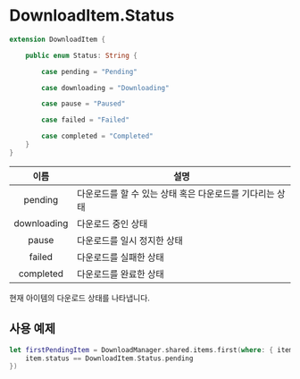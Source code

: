 # DownloadItem.Status

```swift
extension DownloadItem {

    public enum Status: String {

        case pending = "Pending"

        case downloading = "Downloading"

        case pause = "Paused"

        case failed = "Failed"

        case completed = "Completed"
    }
}
```

|이름|설명|
|:--:|--|
|pending|다운로드를 할 수 있는 상태 혹은 다운로드를 기다리는 상태|
|downloading|다운로드 중인 상태|
|pause|다운로드를 일시 정지한 상태|
|failed|다운로드를 실패한 상태|
|completed|다운로드를 완료한 상태|

현재 아이템의 다운로드 상태를 나타냅니다.

## 사용 예제
```swift
let firstPendingItem = DownloadManager.shared.items.first(where: { item in
    item.status == DownloadItem.Status.pending
})
```


